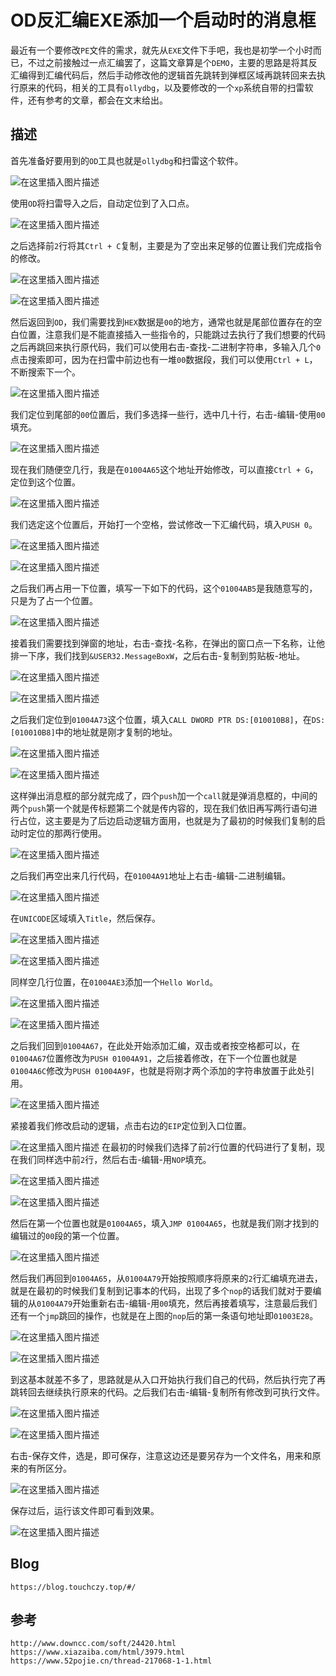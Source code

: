 # OD反汇编EXE添加一个启动时的消息框
最近有一个要修改`PE`文件的需求，就先从`EXE`文件下手吧，我也是初学一个小时而已，不过之前接触过一点汇编罢了，这篇文章算是个`DEMO`，主要的思路是将其反汇编得到汇编代码后，然后手动修改他的逻辑首先跳转到弹框区域再跳转回来去执行原来的代码，相关的工具有`ollydbg`，以及要修改的一个`xp`系统自带的扫雷软件，还有参考的文章，都会在文末给出。

## 描述
首先准备好要用到的`OD`工具也就是`ollydbg`和扫雷这个软件。

![在这里插入图片描述](https://img-blog.csdnimg.cn/2021061109594920.png)

使用`OD`将扫雷导入之后，自动定位到了入口点。

![在这里插入图片描述](https://img-blog.csdnimg.cn/20210611101348955.png?x-oss-process=image/watermark,type_ZmFuZ3poZW5naGVpdGk,shadow_10,text_aHR0cHM6Ly9ibG9nLmNzZG4ubmV0L3FxXzQwNDEzNjcw,size_16,color_FFFFFF,t_70)

之后选择前`2`行将其`Ctrl + C`复制，主要是为了空出来足够的位置让我们完成指令的修改。


![在这里插入图片描述](https://img-blog.csdnimg.cn/20210611155131463.png?x-oss-process=image/watermark,type_ZmFuZ3poZW5naGVpdGk,shadow_10,text_aHR0cHM6Ly9ibG9nLmNzZG4ubmV0L3FxXzQwNDEzNjcw,size_16,color_FFFFFF,t_70)

![在这里插入图片描述](https://img-blog.csdnimg.cn/2021061115514343.png?x-oss-process=image/watermark,type_ZmFuZ3poZW5naGVpdGk,shadow_10,text_aHR0cHM6Ly9ibG9nLmNzZG4ubmV0L3FxXzQwNDEzNjcw,size_16,color_FFFFFF,t_70)



然后返回到`OD`，我们需要找到`HEX`数据是`00`的地方，通常也就是尾部位置存在的空白位置，注意我们是不能直接插入一些指令的，只能跳过去执行了我们想要的代码之后再跳回来执行原代码，我们可以使用右击-查找-二进制字符串，多输入几个`0`点击搜索即可，因为在扫雷中前边也有一堆`00`数据段，我们可以使用`Ctrl + L`，不断搜索下一个。


![在这里插入图片描述](https://img-blog.csdnimg.cn/20210611102126412.png?x-oss-process=image/watermark,type_ZmFuZ3poZW5naGVpdGk,shadow_10,text_aHR0cHM6Ly9ibG9nLmNzZG4ubmV0L3FxXzQwNDEzNjcw,size_16,color_FFFFFF,t_70)

我们定位到尾部的`00`位置后，我们多选择一些行，选中几十行，右击-编辑-使用`00`填充。


![在这里插入图片描述](https://img-blog.csdnimg.cn/20210611155439541.png?x-oss-process=image/watermark,type_ZmFuZ3poZW5naGVpdGk,shadow_10,text_aHR0cHM6Ly9ibG9nLmNzZG4ubmV0L3FxXzQwNDEzNjcw,size_16,color_FFFFFF,t_70)

现在我们随便空几行，我是在`01004A65`这个地址开始修改，可以直接`Ctrl + G`，定位到这个位置。


![在这里插入图片描述](https://img-blog.csdnimg.cn/2021061115551323.png?x-oss-process=image/watermark,type_ZmFuZ3poZW5naGVpdGk,shadow_10,text_aHR0cHM6Ly9ibG9nLmNzZG4ubmV0L3FxXzQwNDEzNjcw,size_16,color_FFFFFF,t_70)


我们选定这个位置后，开始打一个空格，尝试修改一下汇编代码，填入`PUSH 0`。


![在这里插入图片描述](https://img-blog.csdnimg.cn/20210611155539677.png)

![在这里插入图片描述](https://img-blog.csdnimg.cn/20210611155547205.png?x-oss-process=image/watermark,type_ZmFuZ3poZW5naGVpdGk,shadow_10,text_aHR0cHM6Ly9ibG9nLmNzZG4ubmV0L3FxXzQwNDEzNjcw,size_16,color_FFFFFF,t_70)



之后我们再占用一下位置，填写一下如下的代码，这个`01004AB5`是我随意写的，只是为了占一个位置。


![在这里插入图片描述](https://img-blog.csdnimg.cn/2021061115563339.png?x-oss-process=image/watermark,type_ZmFuZ3poZW5naGVpdGk,shadow_10,text_aHR0cHM6Ly9ibG9nLmNzZG4ubmV0L3FxXzQwNDEzNjcw,size_16,color_FFFFFF,t_70)


接着我们需要找到弹窗的地址，右击-查找-名称，在弹出的窗口点一下名称，让他排一下序，我们找到`&USER32.MessageBoxW`，之后右击-复制到剪贴板-地址。


![在这里插入图片描述](https://img-blog.csdnimg.cn/20210611104912780.png?x-oss-process=image/watermark,type_ZmFuZ3poZW5naGVpdGk,shadow_10,text_aHR0cHM6Ly9ibG9nLmNzZG4ubmV0L3FxXzQwNDEzNjcw,size_16,color_FFFFFF,t_70)


![在这里插入图片描述](https://img-blog.csdnimg.cn/20210611104922699.png?x-oss-process=image/watermark,type_ZmFuZ3poZW5naGVpdGk,shadow_10,text_aHR0cHM6Ly9ibG9nLmNzZG4ubmV0L3FxXzQwNDEzNjcw,size_16,color_FFFFFF,t_70)

之后我们定位到`01004A73`这个位置，填入`CALL DWORD PTR DS:[010010B8]`，在`DS:[010010B8]`中的地址就是刚才复制的地址。


![在这里插入图片描述](https://img-blog.csdnimg.cn/2021061116002273.png)

![在这里插入图片描述](https://img-blog.csdnimg.cn/20210611160035330.png)


这样弹出消息框的部分就完成了，四个`push`加一个`call`就是弹消息框的，中间的两个`push`第一个就是传标题第二个就是传内容的，现在我们依旧再写两行语句进行占位，这主要是为了后边启动逻辑方面用，也就是为了最初的时候我们复制的启动时定位的那两行使用。


![在这里插入图片描述](https://img-blog.csdnimg.cn/20210611160353709.png?x-oss-process=image/watermark,type_ZmFuZ3poZW5naGVpdGk,shadow_10,text_aHR0cHM6Ly9ibG9nLmNzZG4ubmV0L3FxXzQwNDEzNjcw,size_16,color_FFFFFF,t_70)


之后我们再空出来几行代码，在`01004A91`地址上右击-编辑-二进制编辑。


![在这里插入图片描述](https://img-blog.csdnimg.cn/20210611160426607.png?x-oss-process=image/watermark,type_ZmFuZ3poZW5naGVpdGk,shadow_10,text_aHR0cHM6Ly9ibG9nLmNzZG4ubmV0L3FxXzQwNDEzNjcw,size_16,color_FFFFFF,t_70)


在`UNICODE`区域填入`Title`，然后保存。


![在这里插入图片描述](https://img-blog.csdnimg.cn/20210611160456765.png?x-oss-process=image/watermark,type_ZmFuZ3poZW5naGVpdGk,shadow_10,text_aHR0cHM6Ly9ibG9nLmNzZG4ubmV0L3FxXzQwNDEzNjcw,size_16,color_FFFFFF,t_70)


![在这里插入图片描述](https://img-blog.csdnimg.cn/20210611160505461.png)


同样空几行位置，在`01004AE3`添加一个`Hello World`。


![在这里插入图片描述](https://img-blog.csdnimg.cn/20210611160540523.png?x-oss-process=image/watermark,type_ZmFuZ3poZW5naGVpdGk,shadow_10,text_aHR0cHM6Ly9ibG9nLmNzZG4ubmV0L3FxXzQwNDEzNjcw,size_16,color_FFFFFF,t_70)

![在这里插入图片描述](https://img-blog.csdnimg.cn/20210611160559752.png?x-oss-process=image/watermark,type_ZmFuZ3poZW5naGVpdGk,shadow_10,text_aHR0cHM6Ly9ibG9nLmNzZG4ubmV0L3FxXzQwNDEzNjcw,size_16,color_FFFFFF,t_70)


之后我们回到`01004A67`，在此处开始添加汇编，双击或者按空格都可以，在`01004A67`位置修改为`PUSH 01004A91`，之后接着修改，在下一个位置也就是`01004A6C`修改为`PUSH 01004A9F`，也就是将刚才两个添加的字符串放置于此处引用。


![在这里插入图片描述](https://img-blog.csdnimg.cn/20210611161150969.png)


紧接着我们修改启动的逻辑，点击右边的`EIP`定位到入口位置。


![在这里插入图片描述](https://img-blog.csdnimg.cn/20210611105507633.png)
在最初的时候我们选择了前`2`行位置的代码进行了复制，现在我们同样选中前`2`行，然后右击-编辑-用`NOP`填充。


![在这里插入图片描述](https://img-blog.csdnimg.cn/20210611160803352.png?x-oss-process=image/watermark,type_ZmFuZ3poZW5naGVpdGk,shadow_10,text_aHR0cHM6Ly9ibG9nLmNzZG4ubmV0L3FxXzQwNDEzNjcw,size_16,color_FFFFFF,t_70)

![在这里插入图片描述](https://img-blog.csdnimg.cn/20210611160817999.png?x-oss-process=image/watermark,type_ZmFuZ3poZW5naGVpdGk,shadow_10,text_aHR0cHM6Ly9ibG9nLmNzZG4ubmV0L3FxXzQwNDEzNjcw,size_16,color_FFFFFF,t_70)


然后在第一个位置也就是`01004A65`，填入`JMP 01004A65`，也就是我们刚才找到的编辑过的`00`段的第一个位置。


![在这里插入图片描述](https://img-blog.csdnimg.cn/20210611162344505.png)


然后我们再回到`01004A65`，从`01004A79`开始按照顺序将原来的`2`行汇编填充进去，就是在最初的时候我们复制到记事本的代码，出现了多个`nop`的话我们就对于要编辑的从`01004A79`开始重新右击-编辑-用`00`填充，然后再接着填写，注意最后我们还有一个`jmp`跳回的操作，也就是在上图的`nop`后的第一条语句地址即`01003E28`。


![在这里插入图片描述](https://img-blog.csdnimg.cn/20210611161426779.png?x-oss-process=image/watermark,type_ZmFuZ3poZW5naGVpdGk,shadow_10,text_aHR0cHM6Ly9ibG9nLmNzZG4ubmV0L3FxXzQwNDEzNjcw,size_16,color_FFFFFF,t_70)

![在这里插入图片描述](https://img-blog.csdnimg.cn/20210611162544345.png?x-oss-process=image/watermark,type_ZmFuZ3poZW5naGVpdGk,shadow_10,text_aHR0cHM6Ly9ibG9nLmNzZG4ubmV0L3FxXzQwNDEzNjcw,size_16,color_FFFFFF,t_70)


到这基本就差不多了，思路就是从入口开始执行我们自己的代码，然后执行完了再跳转回去继续执行原来的代码。之后我们右击-编辑-复制所有修改到可执行文件。


![在这里插入图片描述](https://img-blog.csdnimg.cn/20210611110116181.png?x-oss-process=image/watermark,type_ZmFuZ3poZW5naGVpdGk,shadow_10,text_aHR0cHM6Ly9ibG9nLmNzZG4ubmV0L3FxXzQwNDEzNjcw,size_16,color_FFFFFF,t_70)

![在这里插入图片描述](https://img-blog.csdnimg.cn/2021061111015330.png?x-oss-process=image/watermark,type_ZmFuZ3poZW5naGVpdGk,shadow_10,text_aHR0cHM6Ly9ibG9nLmNzZG4ubmV0L3FxXzQwNDEzNjcw,size_16,color_FFFFFF,t_70)

右击-保存文件，选是，即可保存，注意这边还是要另存为一个文件名，用来和原来的有所区分。


![在这里插入图片描述](https://img-blog.csdnimg.cn/20210611110229803.png?x-oss-process=image/watermark,type_ZmFuZ3poZW5naGVpdGk,shadow_10,text_aHR0cHM6Ly9ibG9nLmNzZG4ubmV0L3FxXzQwNDEzNjcw,size_16,color_FFFFFF,t_70)

保存过后，运行该文件即可看到效果。


![在这里插入图片描述](https://img-blog.csdnimg.cn/20210611162755134.png?x-oss-process=image/watermark,type_ZmFuZ3poZW5naGVpdGk,shadow_10,text_aHR0cHM6Ly9ibG9nLmNzZG4ubmV0L3FxXzQwNDEzNjcw,size_16,color_FFFFFF,t_70)

## Blog

```
https://blog.touchczy.top/#/
```

## 参考

```
http://www.downcc.com/soft/24420.html
https://www.xiazaiba.com/html/3979.html
https://www.52pojie.cn/thread-217068-1-1.html
```
